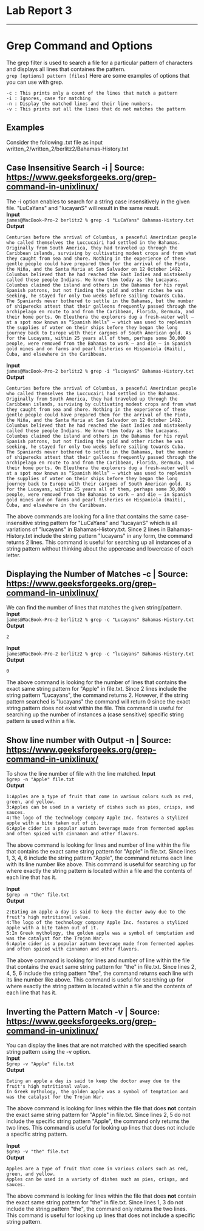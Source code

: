 # Lab Report 3
---

# Grep Command and Options
The grep filter is used to search a file for a particular pattern of characters and displays all lines that containes the pattern.   
`grep [options] pattern [files]`
Here are some examples of options that you can use with grep.
```
-c : This prints only a count of the lines that match a pattern
-i : Ignores, case for matching
-n : Display the matched lines and their line numbers.
-v : This prints out all the lines that do not matches the pattern
```

## Examples
Consider the following .txt file as input  
written_2/written_2/berlitz2/Bahamas-History.txt

## Case Insensitive Search -i | Source: https://www.geeksforgeeks.org/grep-command-in-unixlinux/
The -i option enables to search for a string case insensitively in the given file. "LuCaYans" and "lucayanS" will result in the same result.  
**Input**   
`james@MacBook-Pro-2 berlitz2 % grep -i "LuCaYans" Bahamas-History.txt`     
**Output**    
```
Centuries before the arrival of Columbus, a peaceful Amerindian people who called themselves the Luccucairi had settled in the Bahamas. Originally from South America, they had traveled up through the Caribbean islands, surviving by cultivating modest crops and from what they caught from sea and shore. Nothing in the experience of these gentle people could have prepared them for the arrival of the Pinta, the Niña, and the Santa Maria at San Salvador on 12 October 1492. Columbus believed that he had reached the East Indies and mistakenly called these people Indians. We know them today as the Lucayans. Columbus claimed the island and others in the Bahamas for his royal Spanish patrons, but not finding the gold and other riches he was seeking, he stayed for only two weeks before sailing towards Cuba.
The Spaniards never bothered to settle in the Bahamas, but the number of shipwrecks attest that their galleons frequently passed through the archipelago en route to and from the Caribbean, Florida, Bermuda, and their home ports. On Eleuthera the explorers dug a fresh-water well — at a spot now known as “Spanish Wells” — which was used to replenish the supplies of water on their ships before they began the long journey back to Europe with their cargoes of South American gold. As for the Lucayans, within 25 years all of them, perhaps some 30,000 people, were removed from the Bahamas to work — and die — in Spanish gold mines and on farms and pearl fisheries on Hispaniola (Haiti), Cuba, and elsewhere in the Caribbean.
```
**Input**   
`james@MacBook-Pro-2 berlitz2 % grep -i "lucayanS" Bahamas-History.txt`  
**Output**    
```
Centuries before the arrival of Columbus, a peaceful Amerindian people who called themselves the Luccucairi had settled in the Bahamas. Originally from South America, they had traveled up through the Caribbean islands, surviving by cultivating modest crops and from what they caught from sea and shore. Nothing in the experience of these gentle people could have prepared them for the arrival of the Pinta, the Niña, and the Santa Maria at San Salvador on 12 October 1492. Columbus believed that he had reached the East Indies and mistakenly called these people Indians. We know them today as the Lucayans. Columbus claimed the island and others in the Bahamas for his royal Spanish patrons, but not finding the gold and other riches he was seeking, he stayed for only two weeks before sailing towards Cuba.
The Spaniards never bothered to settle in the Bahamas, but the number of shipwrecks attest that their galleons frequently passed through the archipelago en route to and from the Caribbean, Florida, Bermuda, and their home ports. On Eleuthera the explorers dug a fresh-water well — at a spot now known as “Spanish Wells” — which was used to replenish the supplies of water on their ships before they began the long journey back to Europe with their cargoes of South American gold. As for the Lucayans, within 25 years all of them, perhaps some 30,000 people, were removed from the Bahamas to work — and die — in Spanish gold mines and on farms and pearl fisheries on Hispaniola (Haiti), Cuba, and elsewhere in the Caribbean.
```
The above commands are looking for a line that contains the same case-insensitive string pattern for "LuCaYans" and "lucayanS" which is all variations of "lucayans" in Bahamas-History.txt. Since 2 lines in Bahamas-History.txt include the string pattern "lucayans" in any form, the command returns 2 lines. This command is useful for searching up all instances of a string pattern without thinking about the uppercase and lowercase of each letter.
  
## Displaying the Number of Matches -c | Source: https://www.geeksforgeeks.org/grep-command-in-unixlinux/
We can find the number of lines that matches the given string/pattern.    
**Input**   
`james@MacBook-Pro-2 berlitz2 % grep -c "Lucayans" Bahamas-History.txt`     
**Output**    
```
2
```
**Input**   
`james@MacBook-Pro-2 berlitz2 % grep -c "lucayans" Bahamas-History.txt`    
**Output**    
```
0
```
The above command is looking for the number of lines that contains the exact same string pattern for "Apple" in file.txt. Since 2 lines include the string pattern "Lucayans", the command returns 2. However, if the string pattern searched is "lucayans" the command will return 0 since the exact string pattern does not exist within the file. This command is useful for searching up the number of instances a (case sensitive) specific string pattern is used within a file.

## Show line number with Output -n | Source: https://www.geeksforgeeks.org/grep-command-in-unixlinux/
To show the line number of file with the line matched. 
**Input**   
`$grep -n "Apple" file.txt`     
**Output**    
```
1:Apples are a type of fruit that come in various colors such as red, green, and yellow.
3:Apples can be used in a variety of dishes such as pies, crisps, and sauces.
4:The logo of the technology company Apple Inc. features a stylized apple with a bite taken out of it.
6:Apple cider is a popular autumn beverage made from fermented apples and often spiced with cinnamon and other flavors.
```
The above command is looking for lines and number of line within the file that contains the exact same string pattern for "Apple" in file.txt.
Since lines 1, 3, 4, 6 include the string pattern "Apple", the command returns each line with its line number like above.
This command is useful for searching up for where exactly the string pattern is located within a file and the contents of each line that has it.

**Input**   
`$grep -n "the" file.txt`   
**Output**    
```
2:Eating an apple a day is said to keep the doctor away due to the fruit's high nutritional value.
4:The logo of the technology company Apple Inc. features a stylized apple with a bite taken out of it.
5:In Greek mythology, the golden apple was a symbol of temptation and was the catalyst for the Trojan War.
6:Apple cider is a popular autumn beverage made from fermented apples and often spiced with cinnamon and other flavors.
```
The above command is looking for lines and number of line within the file that contains the exact same string pattern for "the" in file.txt. Since lines 2, 4, 5, 6 include the string pattern "the", the command returns each line with its line number like above. This command is useful for searching up for where exactly the string pattern is located within a file and the contents of each line that has it.

## Inverting the Pattern Match -v | Source: https://www.geeksforgeeks.org/grep-command-in-unixlinux/
You can display the lines that are not matched with the specified search string pattern using the -v option.  
**Input**   
`$grep -v "Apple" file.txt`     
**Output**    
```
Eating an apple a day is said to keep the doctor away due to the fruit's high nutritional value.
In Greek mythology, the golden apple was a symbol of temptation and was the catalyst for the Trojan War.
```
The above command is looking for lines within the file that does **not** contain the exact same string pattern for "Apple" in file.txt. Since lines 2, 5 do not include the specific string pattern "Apple", the command only returns the two lines. This command is useful for looking up lines that does not include a specific string pattern.

**Input**   
`$grep -v "the" file.txt`   
**Output**    
```
Apples are a type of fruit that come in various colors such as red, green, and yellow.
Apples can be used in a variety of dishes such as pies, crisps, and sauces.
```
The above command is looking for lines within the file that does **not** contain the exact same string pattern for "the" in file.txt. Since lines 1, 3 do not include the string pattern "the", the command only returns the two lines. This command is useful for looking up lines that does not include a specific string pattern.
